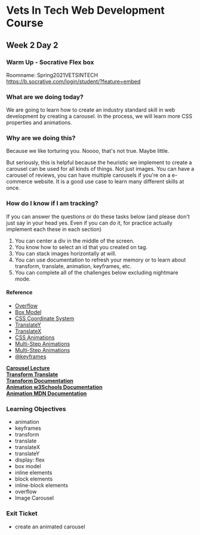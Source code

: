 # Vets In Tech Web Development Course

## Week 2 Day 2

### Warm Up - Socrative Flex box

Roomname: Spring2021VETSINTECH
https://b.socrative.com/login/student/?feature=embed

### What are we doing today?

We are going to learn how to create an industry standard skill in web development by creating a carousel. In the process, we will learn more CSS properties and animations.

### Why are we doing this?

Because we like torturing you. Noooo, that's not true. Maybe little. 

But seriously, this is helpful because the heuristic we implement to create a carousel can be used for all kinds of things. Not just images. You can have a carousel of reviews, you can have multiple carousels if you're on a e-commerce website. It is a good use case to learn many different skills at once.

### How do I know if I am tracking?
If you can answer the questions or do these tasks below (and please don't just say in your head yes. Even if you can do it, for practice actually implement each these in each section)
1. You can center a div in the middle of the screen.
2. You know how to select an id that you created on tag.
3. You can stack images horizontally at will.
4. You can use documentation to refresh your memory or to learn about transform, translate, animation, keyframes, etc.
5. You can complete all of the challenges below excluding nightmare mode.



#### Reference
- [Overflow](https://developer.mozilla.org/en-US/docs/Learn/CSS/Building_blocks/Overflowing_content)
- [Box Model](https://developer.mozilla.org/en-US/docs/Learn/CSS/Building_blocks/The_box_model)
- [CSS Coordinate System](https://developer.mozilla.org/en-US/docs/Web/CSS/transform-function/translate)
- [TranslateY](https://developer.mozilla.org/en-US/docs/Web/CSS/transform-function/translateY)
- [TranslateX](https://developer.mozilla.org/en-US/docs/Web/CSS/transform-function/translateC)
- [CSS Animations](https://www.w3schools.com/css/css3_animations.asp)
- [Multi-Step Animations](https://css-tricks.com/using-multi-step-animations-transitions/)
- [Multi-Step Animations](https://developer.mozilla.org/en-US/docs/Learn/CSS/Building_blocks/Overflowing_content)
- [@keyframes](https://developer.mozilla.org/en-US/docs/Web/CSS/@keyframes)

 **[Carousel Lecture](https://zoom.us/rec/play/vFCE-qfQ19LqQ0h2qw6AJ70gtzxENq0N9uFXwQYeugJVJ2VvwjorAUMCH2SECtdmjtmg54MF8NzNfYo7.-GP2BB1IHJrf6phN?startTime=1598309998000&_x_zm_rtaid=Q08hXwE5TVGc1X_1sm4p8A.1618853513656.35e38ddca1351b172ec2cd9b037a471d&_x_zm_rhtaid=12)** <br>
 **[Transform Translate](https://www.w3schools.com/css/css3_2dtransforms.asp)** <br>
 **[Transform Documentation](https://developer.mozilla.org/en-US/docs/Web/CSS/transform)** <br>
 **[Animation w3Schools Documentation](https://www.w3schools.com/css/css3_animations.asp)** <br>
 **[Animation MDN Documentation](https://www.w3schools.com/css/css3_animations.asp)** <br>

### Learning Objectives
- animation 
- keyframes
- transform
- translate
- translateX
- translateY
- display: flex
- box model
- inline elements
- block elements
- inline-block elements
- overflow
- Image Carousel

### Exit Ticket
- create an animated carousel
